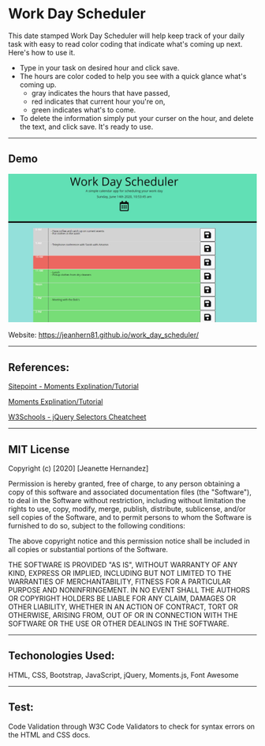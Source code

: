 # Work Day Scheduler

This date stamped Work Day Scheduler will help keep track of your daily task with easy to read color coding that indicate what's coming up next.  Here's how to use it.

* Type in your task on desired hour and click save. 
* The hours are color coded to help you see with a quick glance what's coming up. 
    - gray indicates the hours that have passed,
    - red indicates that current hour you're on,
    - green indicates what's to come.
* To delete the information simply put your curser on the hour, and delete the text, and click save. It's ready to use. 

 
---
## Demo 

![Screenshot](./assets/images/screenshot.JPG)


Website: https://jeanhern81.github.io/work_day_scheduler/


---
## References:

<a href="https://www.sitepoint.com/managing-dates-times-using-moment-js/">Sitepoint - Moments Explination/Tutorial</a>

<a href="https://www.w3schools.com/jsref/jsref_sethours.asp">Moments Explination/Tutorial</a>

<a href="https://www.w3schools.com/jquery/jquery_selectors.asp">W3Schools - jQuery Selectors Cheatcheet</a>

--- 
## MIT License

Copyright (c) [2020] [Jeanette Hernandez]

Permission is hereby granted, free of charge, to any person obtaining a copy
of this software and associated documentation files (the "Software"), to deal
in the Software without restriction, including without limitation the rights
to use, copy, modify, merge, publish, distribute, sublicense, and/or sell
copies of the Software, and to permit persons to whom the Software is
furnished to do so, subject to the following conditions:

The above copyright notice and this permission notice shall be included in all
copies or substantial portions of the Software.

THE SOFTWARE IS PROVIDED "AS IS", WITHOUT WARRANTY OF ANY KIND, EXPRESS OR
IMPLIED, INCLUDING BUT NOT LIMITED TO THE WARRANTIES OF MERCHANTABILITY,
FITNESS FOR A PARTICULAR PURPOSE AND NONINFRINGEMENT. IN NO EVENT SHALL THE
AUTHORS OR COPYRIGHT HOLDERS BE LIABLE FOR ANY CLAIM, DAMAGES OR OTHER
LIABILITY, WHETHER IN AN ACTION OF CONTRACT, TORT OR OTHERWISE, ARISING FROM,
OUT OF OR IN CONNECTION WITH THE SOFTWARE OR THE USE OR OTHER DEALINGS IN THE
SOFTWARE.

---
## Techonologies Used:
HTML, CSS, Bootstrap, JavaScript, jQuery, Moments.js, Font Awesome

---
## Test:
Code Validation through W3C Code Validators to check for syntax errors on the  HTML and CSS docs.

